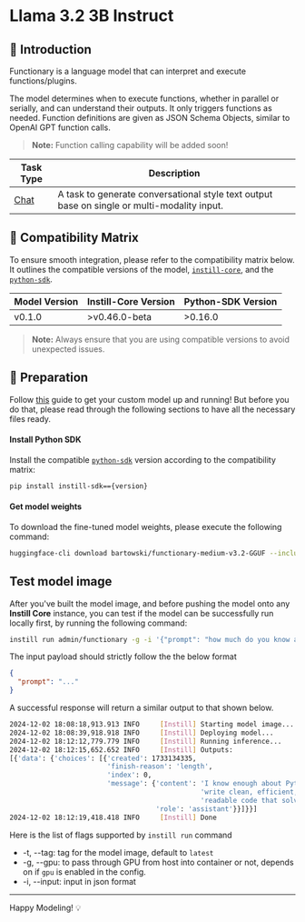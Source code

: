 # Llama 3.2 3B Instruct

## 📖 Introduction

Functionary is a language model that can interpret and execute functions/plugins.

The model determines when to execute functions, whether in parallel or serially, and can understand their outputs. It only triggers functions as needed. Function definitions are given as JSON Schema Objects, similar to OpenAI GPT function calls.

> **Note:** Function calling capability will be added soon!

| Task Type                                                  | Description                                                                                 |
| ---------------------------------------------------------- | ------------------------------------------------------------------------------------------- |
| [Chat](https://www.instill-ai.dev/docs/model/ai-task#chat) | A task to generate conversational style text output base on single or multi-modality input. |

## 🔄 Compatibility Matrix

To ensure smooth integration, please refer to the compatibility matrix below. It outlines the compatible versions of the model, [`instill-core`](https://github.com/instill-ai/instill-core), and the [`python-sdk`](https://github.com/instill-ai/python-sdk).

| Model Version | Instill-Core Version | Python-SDK Version |
| ------------- | -------------------- | ------------------ |
| v0.1.0        | >v0.46.0-beta        | >0.16.0            |

> **Note:** Always ensure that you are using compatible versions to avoid unexpected issues.

## 🚀 Preparation

Follow [this](../README.md) guide to get your custom model up and running! But before you do that, please read through the following sections to have all the necessary files ready.

#### Install Python SDK

Install the compatible [`python-sdk`](https://github.com/instill-ai/python-sdk) version according to the compatibility matrix:

```bash
pip install instill-sdk=={version}
```

#### Get model weights

To download the fine-tuned model weights, please execute the following command:

```bash
huggingface-cli download bartowski/functionary-medium-v3.2-GGUF --include "functionary-medium-v3.2-Q6_K_L.gguf" --local-dir ./
```

## Test model image

After you've built the model image, and before pushing the model onto any **Instill Core** instance, you can test if the model can be successfully run locally first, by running the following command:

```bash
instill run admin/functionary -g -i '{"prompt": "how much do you know about python? summarize in one line"}'
```

The input payload should strictly follow the the below format

```json
{
  "prompt": "..."
}
```

A successful response will return a similar output to that shown below.

```bash
2024-12-02 18:08:18,913.913 INFO     [Instill] Starting model image...
2024-12-02 18:08:39,918.918 INFO     [Instill] Deploying model...
2024-12-02 18:12:12,779.779 INFO     [Instill] Running inference...
2024-12-02 18:12:15,652.652 INFO     [Instill] Outputs:
[{'data': {'choices': [{'created': 1733134335,
                        'finish-reason': 'length',
                        'index': 0,
                        'message': {'content': 'I know enough about Python to '
                                               'write clean, efficient, and '
                                               'readable code that solves',
                                    'role': 'assistant'}}]}}]
2024-12-02 18:12:19,418.418 INFO     [Instill] Done
```

Here is the list of flags supported by `instill run` command

- -t, --tag: tag for the model image, default to `latest`
- -g, --gpu: to pass through GPU from host into container or not, depends on if `gpu` is enabled in the config.
- -i, --input: input in json format

---

Happy Modeling! 💡
